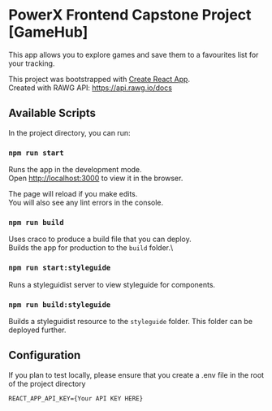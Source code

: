 # PowerX Frontend Capstone Project [GameHub]

This app allows you to explore games and save them to a favourites list for your tracking. 

This project was bootstrapped with [Create React App](https://github.com/facebook/create-react-app).\
Created with RAWG API: https://api.rawg.io/docs

## Available Scripts

In the project directory, you can run:

### `npm run start`

Runs the app in the development mode.\
Open [http://localhost:3000](http://localhost:3000) to view it in the browser.

The page will reload if you make edits.\
You will also see any lint errors in the console.

### `npm run build`

Uses craco to produce a build file that you can deploy.\
Builds the app for production to the `build` folder.\

### `npm run start:styleguide`

Runs a styleguidist server to view styleguide for components.

### `npm run build:styleguide`

Builds a styleguidist resource to the `styleguide` folder.
This folder can be deployed further.

## Configuration

If you plan to test locally, please ensure that you create a .env file in the root of the project directory

 `REACT_APP_API_KEY={Your API KEY HERE}`

